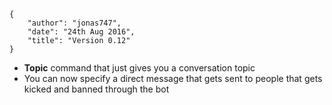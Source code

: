     {
        "author": "jonas747",
        "date": "24th Aug 2016",
        "title": "Version 0.12"
    }

 - **Topic** command that just gives you a conversation topic
 - You can now specify a direct message that gets sent to people that gets kicked and banned through the bot
